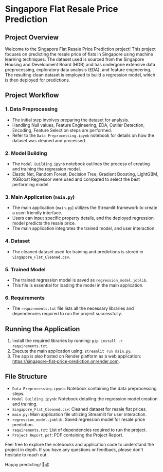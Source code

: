 # Singapore Flat Resale Price Prediction

## Project Overview

Welcome to the Singapore Flat Resale Price Prediction project! This project focuses on predicting the resale price of flats in Singapore using machine learning techniques. The dataset used is sourced from the Singapore Housing and Development Board (HDB) and has undergone extensive data preprocessing, exploratory data analysis (EDA), and feature engineering. The resulting clean dataset is employed to build a regression model, which is then deployed for predictions.

## Project Workflow

### 1. Data Preprocessing
- The initial step involves preparing the dataset for analysis.
- Handling Null values, Feature Engineering, EDA, Outlier Detection, Encoding, Feature Selection steps are performed.
- Refer to the `Data Preprocessing.ipynb` notebook for details on how the dataset was cleaned and processed.

### 2. Model Building
- The `Model Building.ipynb` notebook outlines the process of creating and training the regression model.
- Elastic Net, Random Forest, Decision Tree, Gradient Boosting, LightGBM, XGBoost Regressor were used and compared to select the best performing model.

### 3. Main Application (`main.py`)
- The main application (`main.py`) utilizes the Streamlit framework to create a user-friendly interface.
- Users can input specific property details, and the deployed regression model predicts the resale price.
- The main application integrates the trained model, and user interaction.

### 4. Dataset
- The cleaned dataset used for training and predictions is stored in `Singapore_Flat_Cleaned.csv`.

### 5. Trained Model
- The trained regression model is saved as `regression_model.joblib`.
- This file is essential for loading the model in the main application.

### 6. Requirements
- The `requirements.txt` file lists all the necessary libraries and dependencies required to run the project successfully.

## Running the Application

1. Install the required libraries by running: `pip install -r requirements.txt`.
2. Execute the main application using: `streamlit run main.py`.
3. The app is also hosted on Render platform as a web application: https://singapore-flat-price-prediction.onrender.com.

## File Structure
- `Data Preprocessing.ipynb`: Notebook containing the data preprocessing steps.
- `Model Building.ipynb`: Notebook detailing the regression model creation and training.
- `Singapore_Flat_Cleaned.csv`: Cleaned dataset for resale flat prices.
- `main.py`: Main application file utilizing Streamlit for user interaction.
- `regression_model.joblib`: Saved regression model for resale price prediction.
- `requirements.txt`: List of dependencies required to run the project.
- `Project Report.pdf`: PDF containing the Project Report.

Feel free to explore the notebooks and application code to understand the project in depth. If you have any questions or feedback, please don't hesitate to reach out.

Happy predicting! 🏡💰

